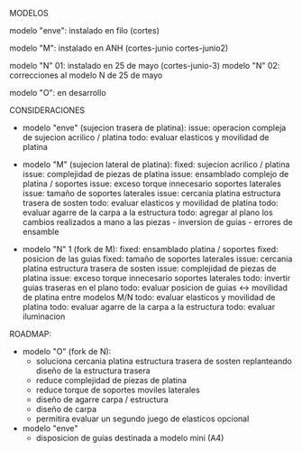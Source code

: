 
MODELOS

modelo "enve": instalado en filo (cortes) 

modelo "M": instalado en ANH (cortes-junio cortes-junio2) 

modelo "N" 01: instalado en 25 de mayo (cortes-junio-3) 
modelo "N" 02: correcciones al modelo N de 25 de mayo 

modelo "O": en desarrollo

CONSIDERACIONES

 - modelo "enve" (sujecion trasera de platina): 
   issue: operacion compleja de sujecion acrilico / platina
   todo: evaluar elasticos y movilidad de platina 

 - modelo "M" (sujecion lateral de platina): 
   fixed: sujecion acrilico / platina
   issue: complejidad de piezas de platina
   issue: ensamblado complejo de platina / soportes
   issue: exceso torque innecesario soportes laterales
   issue: tamaño de soportes laterales
   issue: cercania platina estructura trasera de sosten
   todo: evaluar elasticos y movilidad de platina 
   todo: evaluar agarre de la carpa a la estructura 
   todo: agregar al plano los cambios realizados a mano a las piezas 
         - inversion  de guias
         - errores de ensamble
   
 - modelo "N" 1 (fork de M):
   fixed: ensamblado platina / soportes
   fixed: posicion de las guias
   fixed: tamaño de soportes laterales
   issue: cercania platina estructura trasera de sosten
   issue: complejidad de piezas de platina
   issue: exceso torque innecesario soportes laterales
   todo: invertir guias traseras en el plano
   todo: evaluar posicion de guias <-> movilidad de platina entre modelos M/N
   todo: evaluar elasticos y movilidad de platina 
   todo: evaluar agarre de la carpa a la estructura 
   todo: evaluar iluminacion


ROADMAP: 
 - modelo "O" (fork de N):
      - soluciona cercania platina estructura trasera de sosten replanteando diseño de la estructura trasera
      - reduce complejidad de piezas de platina
      - reduce torque de soportes moviles laterales
      - diseño de agarre carpa / estructura
      - diseño de carpa
      - permitira evaluar un segundo juego de elasticos opcional
  - modelo "enve"
      - disposicion de guias destinada a modelo mini (A4)

